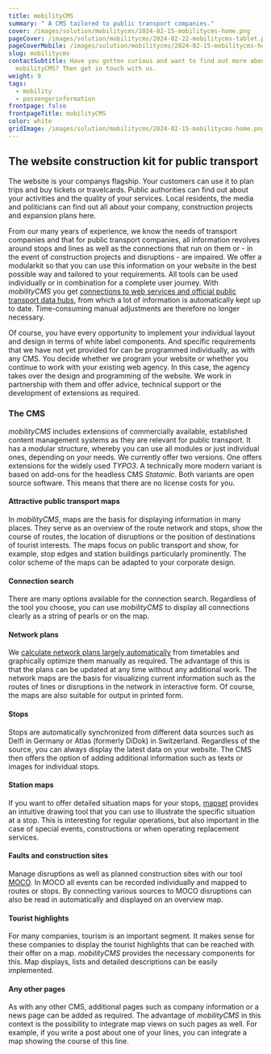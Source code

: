 ```yaml
---
title: mobilityCMS
summary: " A CMS tailored to public transport companies."
cover: /images/solution/mobilitycms/2024-02-15-mobilitycms-home.png
pageCover: /images/solution/mobilitycms/2024-02-22-mobilitycms-tablet.png
pageCoverMobile: /images/solution/mobilitycms/2024-02-15-mobilitycms-home.png
slug: mobilitycms
contactSubtitle: Have you gotten curious and want to find out more about
  mobilityCMS? Then get in touch with us.
weight: 9
tags:
  - mobility
  - passengerinformation
frontpage: false
frontpageTitle: mobilityCMS
color: white
gridImage: /images/solution/mobilitycms/2024-02-15-mobilitycms-home.png
---
```

## The website construction kit for public transport

The website is your companys flagship. Your customers can use it to plan trips and buy tickets or travelcards. Public authorities can find out about your activities and the quality of your services. Local residents, the media and politicians can find out all about your company, construction projects and expansion plans here.

From our many years of experience, we know the needs of transport companies and that for public transport companies, all information revolves around stops and lines as well as the connections that run on them or - in the event of construction projects and disruptions - are impaired. We offer a modularkit so that you can use this information on your website in the best possible way and tailored to your requirements. All tools can be used individually or in combination for a complete user journey. With *mobilityCMS* you get [connections to web services and official public transport data hubs](https://geops.com/en/solution/transit-data-hub), from which a lot of information is automatically kept up to date. Time-consuming manual adjustments are therefore no longer necessary.

Of course, you have every opportunity to implement your individual layout and design in terms of white label components. And specific requirements that we have not yet provided for can be programmed individually, as with any CMS. You decide whether we program your website or whether you continue to work with your existing web agency. In this case, the agency takes over the design and programming of the website. We work in partnership with them and offer advice, technical support or the development of extensions as required.

### The CMS

*mobilityCMS* includes extensions of commercially available, established content management systems as they are relevant for public transport. It has a modular structure, whereby you can use all modules or just individual ones, depending on your needs. We currently offer two versions. One offers extensions for the widely used *TYPO3*. A technically more modern variant is based on add-ons for the headless CMS *Statamic*. Both variants are open source software. This means that there are no license costs for you.

#### Attractive public transport maps

In *mobilityCMS*, maps are the basis for displaying information in many places. They serve as an overview of the route network and stops, show the course of routes, the location of disruptions or the position of destinations of tourist interests. The maps focus on public transport and show, for example, stop edges and station buildings particularly prominently. The color scheme of the maps can be adapted to your corporate design.

#### Connection search

There are many options available for the connection search. Regardless of the tool you choose, you can use *mobilityCMS* to display all connections clearly as a string of pearls or on the map.

#### Network plans

We [calculate network plans largely automatically](https://geops.com/en/solution/network-plans) from timetables and graphically optimize them manually as required. The advantage of this is that the plans can be updated at any time without any additional work. The network maps are the basis for visualizing current information such as the routes of lines or disruptions in the network in interactive form. Of course, the maps are also suitable for output in printed form.

#### Stops

Stops are automatically synchronized from different data sources such as Delfi in Germany or Atlas (formerly DiDok) in Switzerland. Regardless of the source, you can always display the latest data on your website. The CMS then offers the option of adding additional information such as texts or images for individual stops.

#### Station maps

If you want to offer detailed situation maps for your stops, [mapset](https://www.mapset.ch/en) provides an intuitive drawing tool that you can use to illustrate the specific situation at a stop. This is interesting for regular operations, but also important in the case of special events, constructions or when operating replacement services.

#### Faults and construction sites

Manage disruptions as well as planned construction sites with our tool [MOCO](https://geops.com/en/solution/disruption-information). In MOCO all events can be recorded individually and mapped to routes or stops. By connecting various sources to MOCO disruptions can also be read in automatically and displayed on an overview map.

#### Tourist highlights

For many companies, tourism is an important segment. It makes sense for these companies to display the tourist highlights that can be reached with their offer on a map. *mobilityCMS* provides the necessary components for this. Map displays, lists and detailed descriptions can be easily implemented.

#### Any other pages

As with any other CMS, additional pages such as company information or a news page can be added as required. The advantage of *mobilityCMS* in this context is the possibility to integrate map views on such pages as well. For example, if you write a post about one of your lines, you can integrate a map showing the course of this line.